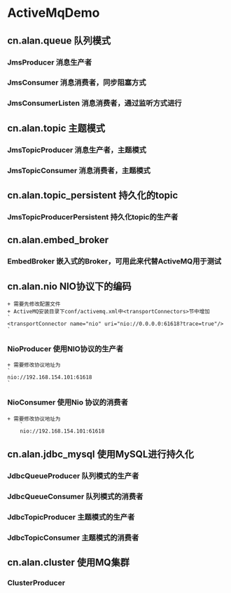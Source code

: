 # ActiveMqDemo
## cn.alan.queue 队列模式
### JmsProducer 消息生产者
### JmsConsumer 消息消费者，同步阻塞方式
### JmsConsumerListen 消息消费者，通过监听方式进行
## cn.alan.topic 主题模式
### JmsTopicProducer 消息生产者，主题模式
### JmsTopicConsumer 消息消费者，主题模式
## cn.alan.topic_persistent 持久化的topic
### JmsTopicProducerPersistent 持久化topic的生产者
## cn.alan.embed_broker 
### EmbedBroker 嵌入式的Broker，可用此来代替ActiveMQ用于测试
## cn.alan.nio  NIO协议下的编码
    + 需要先修改配置文件
    + ActiveMQ安装目录下conf/activemq.xml中<transportConnectors>节中增加
    `
    <transportConnector name="nio" uri="nio://0.0.0.0:61618?trace=true"/> 
    `
### NioProducer 使用NIO协议的生产者
    + 需要修改协议地址为
    `
    nio://192.168.154.101:61618
    `
### NioConsumer 使用Nio 协议的消费者
    + 需要修改协议地址为
        `
        nio://192.168.154.101:61618
     
 ## cn.alan.jdbc_mysql 使用MySQL进行持久化
 ### JdbcQueueProducer 队列模式的生产者
 ### JdbcQueueConsumer 队列模式的消费者
 ### JdbcTopicProducer 主题模式的生产者
 ### JdbcTopicConsumer 主题模式的消费者
 ## cn.alan.cluster 使用MQ集群
 ### ClusterProducer 



